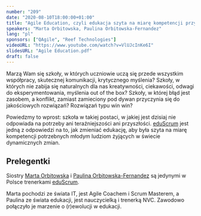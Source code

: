 ```yaml
---
number: "209"
date: "2020-08-10T18:00:00+01:00"
title: "Agile Education, czyli edukacja szyta na miarę kompetencji przyszłości"
speakers: "Marta Orbitowska, Paulina Orbitowska-Fernandez"
lang: "pl"
sponsors: ["QAgile", "Reef Technologies"]
videoURL: "https://www.youtube.com/watch?v=VlUJcInKe6I"
slidesURL: "Agile Education.pdf"
draft: false
---
```


Marzą Wam się szkoły, w których uczniowie uczą się przede wszystkim współpracy, skutecznej komunikacji, krytycznego myślenia? Szkoły, w których nie zabija się naturalnych dla nas kreatywności, ciekawości, odwagi do eksperymentowania, myślenia out of the box? Szkoły, w której błąd jest zasobem, a konflikt, zamiast zamieciony pod dywan przyczynia się do jakościowych rozwiązań? Rozwiązań typu win win?

Powiedzmy to wprost: szkoła w takiej postaci, w jakiej jest dzisiaj nie odpowiada na potrzeby ani teraźniejszości ani przyszłości. <a href="https://www.facebook.com/scrumwszkole/" target="_blank">eduScrum</a> jest jedną z odpowiedzi na to, jak zmieniać edukację, aby była szyta na miarę kompetencji potrzebnych młodym ludziom żyjących w świecie dynamicznych zmian.

## Prelegentki

Siostry  <a href="https://www.linkedin.com/in/marta-orbitowska/" target="_blank">Marta Orbitowska</a> i <a href="https://www.linkedin.com/in/paulina-orbitowska-fernandez-53a192105/" target="_blank">Paulina Orbitowska-Fernandez</a> są jedynymi w Polsce trenerkami <a href="https://www.facebook.com/scrumwszkole/" target="_blank">eduScrum</a>.  

Marta pochodzi ze świata IT, jest Agile Coachem i Scrum Masterem, a Paulina ze świata edukacji, jest nauczycielką i trenerką NVC. Zawodowo połączyło je marzenie o \(r)ewolucji w edukacji.


